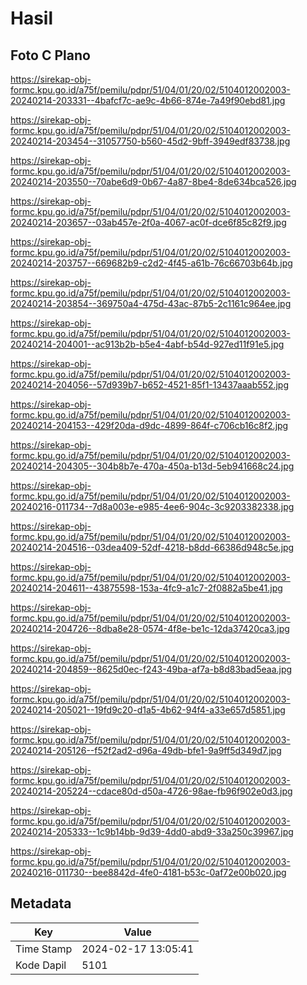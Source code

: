 # Hasil

## Foto C Plano

https://sirekap-obj-formc.kpu.go.id/a75f/pemilu/pdpr/51/04/01/20/02/5104012002003-20240214-203331--4bafcf7c-ae9c-4b66-874e-7a49f90ebd81.jpg

https://sirekap-obj-formc.kpu.go.id/a75f/pemilu/pdpr/51/04/01/20/02/5104012002003-20240214-203454--31057750-b560-45d2-9bff-3949edf83738.jpg

https://sirekap-obj-formc.kpu.go.id/a75f/pemilu/pdpr/51/04/01/20/02/5104012002003-20240214-203550--70abe6d9-0b67-4a87-8be4-8de634bca526.jpg

https://sirekap-obj-formc.kpu.go.id/a75f/pemilu/pdpr/51/04/01/20/02/5104012002003-20240214-203657--03ab457e-2f0a-4067-ac0f-dce6f85c82f9.jpg

https://sirekap-obj-formc.kpu.go.id/a75f/pemilu/pdpr/51/04/01/20/02/5104012002003-20240214-203757--669682b9-c2d2-4f45-a61b-76c66703b64b.jpg

https://sirekap-obj-formc.kpu.go.id/a75f/pemilu/pdpr/51/04/01/20/02/5104012002003-20240214-203854--369750a4-475d-43ac-87b5-2c1161c964ee.jpg

https://sirekap-obj-formc.kpu.go.id/a75f/pemilu/pdpr/51/04/01/20/02/5104012002003-20240214-204001--ac913b2b-b5e4-4abf-b54d-927ed11f91e5.jpg

https://sirekap-obj-formc.kpu.go.id/a75f/pemilu/pdpr/51/04/01/20/02/5104012002003-20240214-204056--57d939b7-b652-4521-85f1-13437aaab552.jpg

https://sirekap-obj-formc.kpu.go.id/a75f/pemilu/pdpr/51/04/01/20/02/5104012002003-20240214-204153--429f20da-d9dc-4899-864f-c706cb16c8f2.jpg

https://sirekap-obj-formc.kpu.go.id/a75f/pemilu/pdpr/51/04/01/20/02/5104012002003-20240214-204305--304b8b7e-470a-450a-b13d-5eb941668c24.jpg

https://sirekap-obj-formc.kpu.go.id/a75f/pemilu/pdpr/51/04/01/20/02/5104012002003-20240216-011734--7d8a003e-e985-4ee6-904c-3c9203382338.jpg

https://sirekap-obj-formc.kpu.go.id/a75f/pemilu/pdpr/51/04/01/20/02/5104012002003-20240214-204516--03dea409-52df-4218-b8dd-66386d948c5e.jpg

https://sirekap-obj-formc.kpu.go.id/a75f/pemilu/pdpr/51/04/01/20/02/5104012002003-20240214-204611--43875598-153a-4fc9-a1c7-2f0882a5be41.jpg

https://sirekap-obj-formc.kpu.go.id/a75f/pemilu/pdpr/51/04/01/20/02/5104012002003-20240214-204726--8dba8e28-0574-4f8e-be1c-12da37420ca3.jpg

https://sirekap-obj-formc.kpu.go.id/a75f/pemilu/pdpr/51/04/01/20/02/5104012002003-20240214-204859--8625d0ec-f243-49ba-af7a-b8d83bad5eaa.jpg

https://sirekap-obj-formc.kpu.go.id/a75f/pemilu/pdpr/51/04/01/20/02/5104012002003-20240214-205021--19fd9c20-d1a5-4b62-94f4-a33e657d5851.jpg

https://sirekap-obj-formc.kpu.go.id/a75f/pemilu/pdpr/51/04/01/20/02/5104012002003-20240214-205126--f52f2ad2-d96a-49db-bfe1-9a9ff5d349d7.jpg

https://sirekap-obj-formc.kpu.go.id/a75f/pemilu/pdpr/51/04/01/20/02/5104012002003-20240214-205224--cdace80d-d50a-4726-98ae-fb96f902e0d3.jpg

https://sirekap-obj-formc.kpu.go.id/a75f/pemilu/pdpr/51/04/01/20/02/5104012002003-20240214-205333--1c9b14bb-9d39-4dd0-abd9-33a250c39967.jpg

https://sirekap-obj-formc.kpu.go.id/a75f/pemilu/pdpr/51/04/01/20/02/5104012002003-20240216-011730--bee8842d-4fe0-4181-b53c-0af72e00b020.jpg


## Metadata

| Key        | Value               |
| ---------- | ------------------- |
| Time Stamp | 2024-02-17 13:05:41 |
| Kode Dapil | 5101                |



